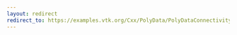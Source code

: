 ```yaml
---
layout: redirect
redirect_to: https://examples.vtk.org/Cxx/PolyData/PolyDataConnectivityFilter_LargestRegion/
---
```

